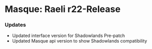 # Masque: Raeli r22-Release
### Updates
* Updated interface version for Shadowlands Pre-patch
* Updated Masque api version to show Shadowlands compatibility